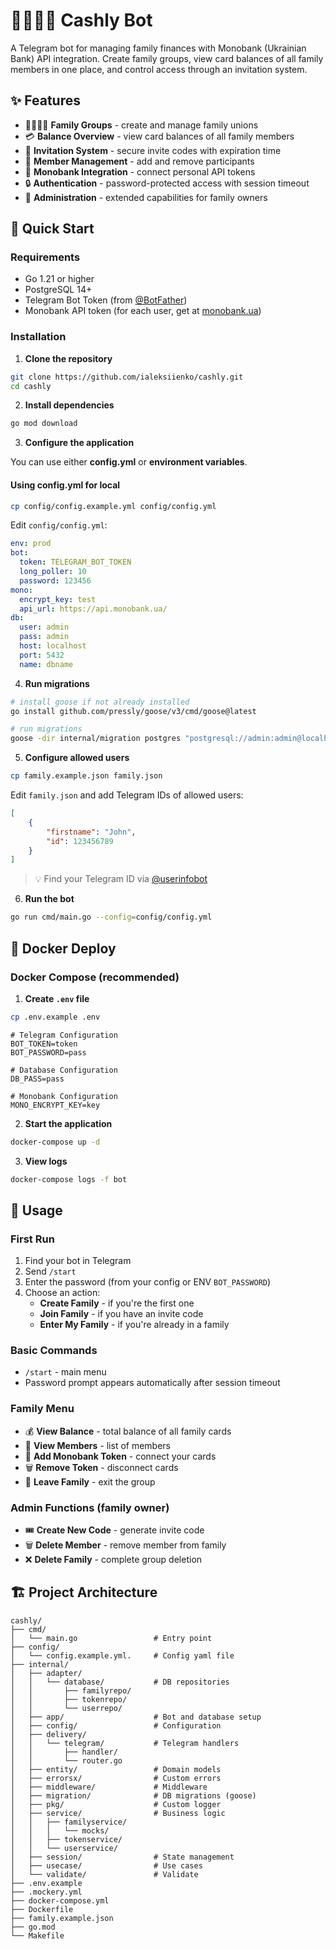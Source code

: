 # 👨‍👩‍👧‍👦 Cashly Bot

A Telegram bot for managing family finances with Monobank (Ukrainian Bank) API integration. Create family groups, view card balances of all family members in one place, and control access through an invitation system.

## ✨ Features

- 👨‍👩‍👧‍👦 **Family Groups** - create and manage family unions
- 💳 **Balance Overview** - view card balances of all family members
- 🔐 **Invitation System** - secure invite codes with expiration time
- 👥 **Member Management** - add and remove participants
- 🏦 **Monobank Integration** - connect personal API tokens
- 🔒 **Authentication** - password-protected access with session timeout
- 👑 **Administration** - extended capabilities for family owners

## 🚀 Quick Start

### Requirements

- Go 1.21 or higher
- PostgreSQL 14+
- Telegram Bot Token (from [@BotFather](https://t.me/botfather))
- Monobank API token (for each user, get at [monobank.ua](https://api.monobank.ua/))

### Installation

1. **Clone the repository**

```bash
git clone https://github.com/ialeksiienko/cashly.git
cd cashly
```

2. **Install dependencies**

```bash
go mod download
```

3. **Configure the application**

You can use either **config.yml** or **environment variables**.

#### Using config.yml for local

```bash
cp config/config.example.yml config/config.yml
```

Edit `config/config.yml`:

```yaml
env: prod
bot:
  token: TELEGRAM_BOT_TOKEN
  long_poller: 10
  password: 123456
mono:
  encrypt_key: test
  api_url: https://api.monobank.ua/
db:
  user: admin
  pass: admin
  host: localhost
  port: 5432
  name: dbname
```

4. **Run migrations**

```bash
# install goose if not already installed
go install github.com/pressly/goose/v3/cmd/goose@latest

# run migrations
goose -dir internal/migration postgres "postgresql://admin:admin@localhost:5432/dbname?sslmode=disable" up
```

5. **Configure allowed users**

```bash
cp family.example.json family.json
```

Edit `family.json` and add Telegram IDs of allowed users:

```json
[
	{
		"firstname": "John",
		"id": 123456789
	}
]
```

> 💡 Find your Telegram ID via [@userinfobot](https://t.me/userinfobot)

6. **Run the bot**

```bash
go run cmd/main.go --config=config/config.yml
```

## 🐳 Docker Deploy

### Docker Compose (recommended)

1. **Create `.env` file**

```bash
cp .env.example .env
```

```env
# Telegram Configuration
BOT_TOKEN=token
BOT_PASSWORD=pass

# Database Configuration
DB_PASS=pass

# Monobank Configuration
MONO_ENCRYPT_KEY=key
```

2. **Start the application**

```bash
docker-compose up -d
```

3. **View logs**

```bash
docker-compose logs -f bot
```

## 📖 Usage

### First Run

1. Find your bot in Telegram
2. Send `/start`
3. Enter the password (from your config or ENV `BOT_PASSWORD`)
4. Choose an action:
   - **Create Family** - if you're the first one
   - **Join Family** - if you have an invite code
   - **Enter My Family** - if you're already in a family

### Basic Commands

- `/start` - main menu
- Password prompt appears automatically after session timeout

### Family Menu

- 💰 **View Balance** - total balance of all family cards
- 👥 **View Members** - list of members
- 🔑 **Add Monobank Token** - connect your cards
- 🗑️ **Remove Token** - disconnect cards
- 🚪 **Leave Family** - exit the group

### Admin Functions (family owner)

- 🎟️ **Create New Code** - generate invite code
- 🗑️ **Delete Member** - remove member from family
- ❌ **Delete Family** - complete group deletion

## 🏗️ Project Architecture

```
cashly/
├── cmd/
│   └── main.go                 # Entry point
├── config/
│   └── config.example.yml.     # Config yaml file
├── internal/
│   ├── adapter/
│   │   └── database/           # DB repositories
│   │       ├── familyrepo/
│   │       ├── tokenrepo/
│   │       └── userrepo/
│   ├── app/                    # Bot and database setup
│   ├── config/                 # Configuration
│   ├── delivery/
│   │   └── telegram/           # Telegram handlers
│   │       ├── handler/
│   │       └── router.go
│   ├── entity/                 # Domain models
│   ├── errorsx/                # Custom errors
│   ├── middleware/             # Middleware
│   ├── migration/              # DB migrations (goose)
│   ├── pkg/                    # Custom logger
│   ├── service/                # Business logic
│   │   ├── familyservice/
│   │   │   └── mocks/
│   │   ├── tokenservice/
│   │   └── userservice/
│   ├── session/                # State management
│   ├── usecase/                # Use cases
│   └── validate/               # Validate
├── .env.example
├── .mockery.yml
├── docker-compose.yml
├── Dockerfile
├── family.example.json
├── go.mod
└── Makefile
```
